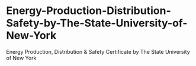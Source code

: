 # Energy-Production-Distribution-Safety-by-The-State-University-of-New-York
Energy Production, Distribution &amp; Safety Certificate by The State University of New York

